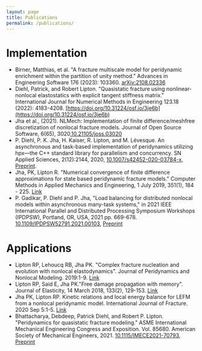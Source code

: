 ```yaml
---
layout: page
title: Publications
permalink: /publications/
---
```


# Implementation

* Birner, Matthias, et al. "A fracture multiscale model for peridynamic enrichment within the partition of unity method." Advances in Engineering Software 176 (2023): 103360. [arXiv:2108.02336](https://arxiv.org/abs/2108.02336)
* Diehl, Patrick, and Robert Lipton. "Quasistatic fracture using nonlinear‐nonlocal elastostatics with explicit tangent stiffness matrix." International Journal for Numerical Methods in Engineering 123.18 (2022): 4183-4208. [https://doi.org/10.31224/osf.io/3je6b](https://doi.org/10.31224/osf.io/3je6b)
* Jha et al., (2021). NLMech: Implementation of finite difference/meshfree discretization of nonlocal fracture models. Journal of Open Source Software, 6(65), 3020,[10.21105/joss.03020](https://doi.org/10.21105/joss.03020)
* P. Diehl, P. K. Jha, H. Kaiser, R. Lipton, and M. Lévesque. An asynchronous and task-based implementation of peridynamics utilizing hpx—the C++ standard library for parallelism and concurrency. SN Applied Sciences, 2(12):2144, 2020, [10.1007/s42452-020-03784-x](https://doi.org/10.1007/s42452-020-03784-x), [Preprint](https://arxiv.org/abs/1806.06917). 
* Jha, PK, Lipton R. "Numerical convergence of finite difference approximations for state based peridynamic fracture models."  Computer Methods in Applied Mechanics and Engineering, 1 July 2019, 351(1), 184 - 225. [Link](https://doi.org/10.1016/j.cma.2019.03.024)
* P. Gadikar, P. Diehl and P. Jha,  "Load balancing for distributed nonlocal models within asynchronous many-task systems," in 2021 IEEE International Parallel and Distributed Processing Symposium Workshops (IPDPSW), Portland, OR, USA, 2021 pp. 669-678. [10.1109/IPDPSW52791.2021.00103](https://doi.org/10.1109/IPDPSW52791.2021.00103), [Preprint](https://arxiv.org/abs/2102.03819)

# Applications

* Lipton RP, Lehoucq RB, Jha PK. "Complex fracture nucleation and evolution with nonlocal elastodynamics". Journal of Peridynamics and Nonlocal Modeling. 2019:1-9. [Link](https://doi.org/10.1007/s42102-019-00010-0)
* Lipton RP, Said E, Jha PK."Free damage propagation with memory". Journal of Elasticity, 14 March 2018, 133(2), 129-153. [Link](https://doi.org/10.1007/s10659-018-9672-7)
* Jha PK, Lipton RP. Kinetic relations and local energy balance for LEFM from a nonlocal peridynamic model. International Journal of Fracture. 2020 Sep 5:1-5. [Link](https://link.springer.com/article/10.1007/s10704-020-00480-0)
* Bhattacharya, Debdeep, Patrick Diehl, and Robert P. Lipton. "Peridynamics for quasistatic fracture modeling." ASME International Mechanical Engineering Congress and Exposition. Vol. 85680. American Society of Mechanical Engineers, 2021. [10.1115/IMECE2021-70793](https://doi.org/10.1115/IMECE2021-70793), [Preprint](https://arxiv.org/abs/2107.14665)



